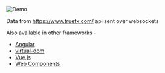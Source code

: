 ![Demo](https://github.com/paulhoughton/fx/blob/gh-pages/demo.gif)

Data from https://www.truefx.com/ api sent over websockets

Also available in other frameworks -
* [Angular](https://github.com/paulhoughton/fx/tree/angular)
* [virtual-dom](https://github.com/paulhoughton/fx/tree/virtual-dom)
* [Vue.js](https://github.com/paulhoughton/fx/tree/vuejs)
* [Web Components](https://github.com/paulhoughton/fx/tree/webcomponents)
